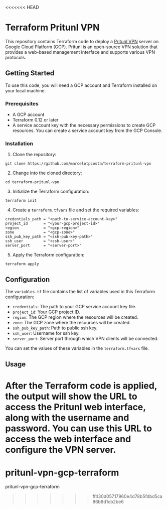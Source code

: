 <<<<<<< HEAD
# Terraform Pritunl VPN

This repository contains Terraform code to deploy a [Pritunl VPN](https://pritunl.com/) server on Google Cloud Platform (GCP). Pritunl is an open-source VPN solution that provides a web-based management interface and supports various VPN protocols.

## Getting Started

To use this code, you will need a GCP account and Terraform installed on your local machine.

### Prerequisites

- A GCP account
- Terraform 0.12 or later
- A service account key with the necessary permissions to create GCP resources. You can create a service account key from the GCP Console.

### Installation

1. Clone the repository:
  ```
  git clone https://github.com/marcelotpcosta/terraform-pritunl-vpn
  ```

2. Change into the cloned directory:
  ```
  cd terraform-pritunl-vpn
  ```

3. Initialize the Terraform configuration:
  ```
  terraform init
  ```

4. Create a `terraform.tfvars` file and set the required variables:
  ```
  credentials_path = "<path-to-service-account-key>"
  project_id       = "<your-gcp-project-id>"
  region           = "<gcp-region>"
  zone             = "<gcp-zone>"
  ssh_pub_key_path = "<ssh-pub-key-path>"
  ssh_user         = "<ssh-user>"
  server_port      = "<server-port>"
  ```
5. Apply the Terraform configuration:
  ```
  terraform apply
  ```

## Configuration

The `variables.tf` file contains the list of variables used in this Terraform configuration:

- `credentials`: The path to your GCP service account key file.
- `project_id`: Your GCP project ID.
- `region`: The GCP region where the resources will be created.
- `zone`: The GCP zone where the resources will be created.
- `ssh_pub_key_path`: Path to public ssh key.
- `ssh_user`: Username for ssh key.
- `server_port`: Server port through which VPN clients will be connected.

You can set the values of these variables in the `terraform.tfvars` file.

## Usage

After the Terraform code is applied, the output will show the URL to access the Pritunl web interface, along with the username and password. You can use this URL to access the web interface and configure the VPN server.
=======
# pritunl-vpn-gcp-terraform
pritunl-vpn-gcp-terraform
>>>>>>> ff430d05717960e4d78b5fdbd5ca86b8d1cb2be6
